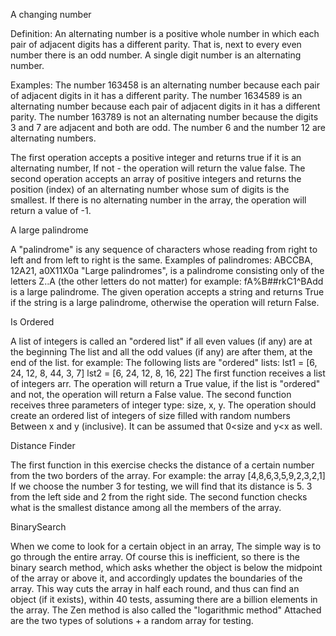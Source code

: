 A changing number

Definition: An alternating number is a positive whole number in which each pair of adjacent digits has a different parity.
That is, next to every even number there is an odd number. A single digit number is an alternating number.

Examples:
 The number 163458 is an alternating number because each pair of adjacent digits in it has a different parity.
 The number 1634589 is an alternating number because each pair of adjacent digits in it has a different parity.
 The number 163789 is not an alternating number because the digits 3 and 7 are adjacent and both are odd.
 The number 6 and the number 12 are alternating numbers.

The first operation accepts a positive integer and returns true if it is an alternating number,
If not - the operation will return the value false.
The second operation accepts an array of positive integers and returns the position (index) of an alternating number whose sum of digits is the smallest. If there is no alternating number in the array, the operation will return a value of -1.








A large palindrome

A "palindrome" is any sequence of characters whose reading from right to left and from left to right is the same.
Examples of palindromes:
ABCCBA, 12A21, a0X$11$X0a
"Large palindromes", is a palindrome consisting only of the letters Z..A (the other letters do not matter)
for example:
fA%B##rkC1^BAdd
is a large palindrome.
The given operation accepts a string and returns True if the string is a large palindrome, otherwise the operation
will return False.








Is Ordered

A list of integers is called an "ordered list" if all even values ​​(if any) are at the beginning
The list and all the odd values ​​(if any) are after them, at the end of the list.
for example:
The following lists are "ordered" lists:
lst1 = [6, 24, 12, 8, 44, 3, 7]
lst2 = [6, 24, 12, 8, 16, 22]
The first function receives a list of integers arr.
 The operation will return a True value, if the list is "ordered" and not, the operation will return a False value.
The second function receives three parameters of integer type: size, x, y.
 The operation should create an ordered list of integers of size filled with random numbers
 Between x and y (inclusive).
 It can be assumed that 0<size and y<x as well.






Distance Finder

The first function in this exercise checks the distance of a certain number from the two borders of the array.
For example: the array [4,8,6,3,5,9,2,3,2,1]
If we choose the number 3 for testing, we will find that its distance is 5.  3 from the left side and 2 from the right side.
The second function checks what is the smallest distance among all the members of the array.





 BinarySearch

When we come to look for a certain object in an array,
The simple way is to go through the entire array. Of course this is inefficient, so there is the binary search method, which asks whether the object is below the midpoint of the array or above it, and accordingly updates the boundaries of the array.
This way cuts the array in half each round, and thus can find an object (if it exists), within 40 tests, assuming there are a billion elements in the array.
The Zen method is also called the "logarithmic method"
Attached are the two types of solutions + a random array for testing.
